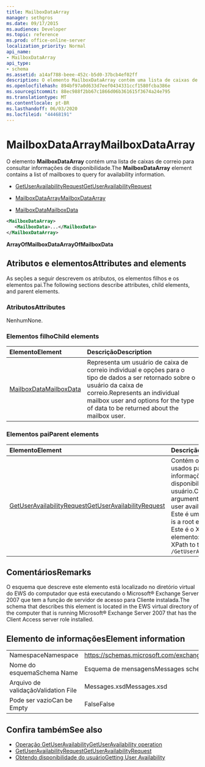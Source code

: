 ```yaml
---
title: MailboxDataArray
manager: sethgros
ms.date: 09/17/2015
ms.audience: Developer
ms.topic: reference
ms.prod: office-online-server
localization_priority: Normal
api_name:
- MailboxDataArray
api_type:
- schema
ms.assetid: a14af788-beee-452c-b5d0-37bcb4ef02ff
description: O elemento MailboxDataArray contém uma lista de caixas de correio para consultar informações de disponibilidade.
ms.openlocfilehash: 894bf97a0d633d7eef0434331ccf1580fcba386e
ms.sourcegitcommit: 88ec988f2bb67c1866d06b361615f3674a24e795
ms.translationtype: MT
ms.contentlocale: pt-BR
ms.lasthandoff: 06/03/2020
ms.locfileid: "44468191"
---
```

# <a name="mailboxdataarray"></a><span data-ttu-id="70b59-103">MailboxDataArray</span><span class="sxs-lookup"><span data-stu-id="70b59-103">MailboxDataArray</span></span>

<span data-ttu-id="70b59-104">O elemento **MailboxDataArray** contém uma lista de caixas de correio para consultar informações de disponibilidade.</span><span class="sxs-lookup"><span data-stu-id="70b59-104">The **MailboxDataArray** element contains a list of mailboxes to query for availability information.</span></span> 
  
- [<span data-ttu-id="70b59-105">GetUserAvailabilityRequest</span><span class="sxs-lookup"><span data-stu-id="70b59-105">GetUserAvailabilityRequest</span></span>](getuseravailabilityrequest.md)
  
- [<span data-ttu-id="70b59-106">MailboxDataArray</span><span class="sxs-lookup"><span data-stu-id="70b59-106">MailboxDataArray</span></span>](mailboxdataarray.md)
  
- [<span data-ttu-id="70b59-107">MailboxData</span><span class="sxs-lookup"><span data-stu-id="70b59-107">MailboxData</span></span>](mailboxdata.md)
  
```xml
<MailboxDataArray>
   <MailboxData>...</MailboxData>
</MailboxDataArray>
```

<span data-ttu-id="70b59-108">**ArrayOfMailboxData**</span><span class="sxs-lookup"><span data-stu-id="70b59-108">**ArrayOfMailboxData**</span></span>

## <a name="attributes-and-elements"></a><span data-ttu-id="70b59-109">Atributos e elementos</span><span class="sxs-lookup"><span data-stu-id="70b59-109">Attributes and elements</span></span>

<span data-ttu-id="70b59-110">As seções a seguir descrevem os atributos, os elementos filhos e os elementos pai.</span><span class="sxs-lookup"><span data-stu-id="70b59-110">The following sections describe attributes, child elements, and parent elements.</span></span>
  
### <a name="attributes"></a><span data-ttu-id="70b59-111">Atributos</span><span class="sxs-lookup"><span data-stu-id="70b59-111">Attributes</span></span>

<span data-ttu-id="70b59-112">Nenhum</span><span class="sxs-lookup"><span data-stu-id="70b59-112">None.</span></span>
  
### <a name="child-elements"></a><span data-ttu-id="70b59-113">Elementos filho</span><span class="sxs-lookup"><span data-stu-id="70b59-113">Child elements</span></span>

|<span data-ttu-id="70b59-114">**Elemento**</span><span class="sxs-lookup"><span data-stu-id="70b59-114">**Element**</span></span>|<span data-ttu-id="70b59-115">**Descrição**</span><span class="sxs-lookup"><span data-stu-id="70b59-115">**Description**</span></span>|
|:-----|:-----|
|[<span data-ttu-id="70b59-116">MailboxData</span><span class="sxs-lookup"><span data-stu-id="70b59-116">MailboxData</span></span>](mailboxdata.md) <br/> |<span data-ttu-id="70b59-117">Representa um usuário de caixa de correio individual e opções para o tipo de dados a ser retornado sobre o usuário da caixa de correio.</span><span class="sxs-lookup"><span data-stu-id="70b59-117">Represents an individual mailbox user and options for the type of data to be returned about the mailbox user.</span></span>  <br/> |
   
### <a name="parent-elements"></a><span data-ttu-id="70b59-118">Elementos pai</span><span class="sxs-lookup"><span data-stu-id="70b59-118">Parent elements</span></span>

|<span data-ttu-id="70b59-119">**Elemento**</span><span class="sxs-lookup"><span data-stu-id="70b59-119">**Element**</span></span>|<span data-ttu-id="70b59-120">**Descrição**</span><span class="sxs-lookup"><span data-stu-id="70b59-120">**Description**</span></span>|
|:-----|:-----|
|[<span data-ttu-id="70b59-121">GetUserAvailabilityRequest</span><span class="sxs-lookup"><span data-stu-id="70b59-121">GetUserAvailabilityRequest</span></span>](getuseravailabilityrequest.md) <br/> |<span data-ttu-id="70b59-122">Contém os argumentos usados para obter informações de disponibilidade do usuário.</span><span class="sxs-lookup"><span data-stu-id="70b59-122">Contains the arguments used to obtain user availability information.</span></span> <span data-ttu-id="70b59-123">Este é um elemento raiz.</span><span class="sxs-lookup"><span data-stu-id="70b59-123">This is a root element.</span></span>  <br/> <span data-ttu-id="70b59-124">Este é o XPath para este elemento:</span><span class="sxs-lookup"><span data-stu-id="70b59-124">The following is the XPath to this element:</span></span>  <br/>  `/GetUserAvailabilityRequest` <br/> |
   
## <a name="remarks"></a><span data-ttu-id="70b59-125">Comentários</span><span class="sxs-lookup"><span data-stu-id="70b59-125">Remarks</span></span>

<span data-ttu-id="70b59-126">O esquema que descreve este elemento está localizado no diretório virtual do EWS do computador que está executando o Microsoft® Exchange Server 2007 que tem a função de servidor de acesso para Cliente instalada.</span><span class="sxs-lookup"><span data-stu-id="70b59-126">The schema that describes this element is located in the EWS virtual directory of the computer that is running Microsoft® Exchange Server 2007 that has the Client Access server role installed.</span></span>
  
## <a name="element-information"></a><span data-ttu-id="70b59-127">Elemento de informações</span><span class="sxs-lookup"><span data-stu-id="70b59-127">Element information</span></span>

|||
|:-----|:-----|
|<span data-ttu-id="70b59-128">Namespace</span><span class="sxs-lookup"><span data-stu-id="70b59-128">Namespace</span></span>  <br/> |https://schemas.microsoft.com/exchange/services/2006/messages  <br/> |
|<span data-ttu-id="70b59-129">Nome do esquema</span><span class="sxs-lookup"><span data-stu-id="70b59-129">Schema Name</span></span>  <br/> |<span data-ttu-id="70b59-130">Esquema de mensagens</span><span class="sxs-lookup"><span data-stu-id="70b59-130">Messages schema</span></span>  <br/> |
|<span data-ttu-id="70b59-131">Arquivo de validação</span><span class="sxs-lookup"><span data-stu-id="70b59-131">Validation File</span></span>  <br/> |<span data-ttu-id="70b59-132">Messages.xsd</span><span class="sxs-lookup"><span data-stu-id="70b59-132">Messages.xsd</span></span>  <br/> |
|<span data-ttu-id="70b59-133">Pode ser vazio</span><span class="sxs-lookup"><span data-stu-id="70b59-133">Can be Empty</span></span>  <br/> |<span data-ttu-id="70b59-134">False</span><span class="sxs-lookup"><span data-stu-id="70b59-134">False</span></span>  <br/> |
   
## <a name="see-also"></a><span data-ttu-id="70b59-135">Confira também</span><span class="sxs-lookup"><span data-stu-id="70b59-135">See also</span></span>

- [<span data-ttu-id="70b59-136">Operação GetUserAvailability</span><span class="sxs-lookup"><span data-stu-id="70b59-136">GetUserAvailability operation</span></span>](getuseravailability-operation.md)
- [<span data-ttu-id="70b59-137">GetUserAvailabilityRequest</span><span class="sxs-lookup"><span data-stu-id="70b59-137">GetUserAvailabilityRequest</span></span>](getuseravailabilityrequest.md)
- [<span data-ttu-id="70b59-138">Obtendo disponibilidade do usuário</span><span class="sxs-lookup"><span data-stu-id="70b59-138">Getting User Availability</span></span>](https://msdn.microsoft.com/library/d4133fcb-9b0f-4e6b-aadf-a389da83516a%28Office.15%29.aspx)

